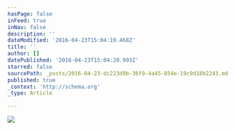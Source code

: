 ```yaml
---
hasPage: false
inFeed: true
inNav: false
description: ''
dateModified: '2016-04-23T15:04:19.468Z'
title: ''
author: []
datePublished: '2016-04-23T15:04:20.993Z'
starred: false
sourcePath: _posts/2016-04-23-dc223d9b-36f9-4a45-854e-19c9d18b2243.md
published: true
_context: 'http://schema.org'
_type: Article

---
```

![](https://the-grid-user-content.s3-us-west-2.amazonaws.com/56eac2cd-e9ae-407a-9345-4e3d5db61bb9.jpg)